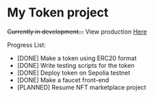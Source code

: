 # My Token project

~~Currently in development...~~
View production [Here](https://mrgk21.github.io/AURA-token-faucet/)

Progress List:

-   [DONE] Make a token using ERC20 format
-   [DONE] Write testing scripts for the token
-   [DONE] Deploy token on Sepolia testnet
-   [DONE] Make a faucet front-end
-   [PLANNED] Resume NFT marketplace project
